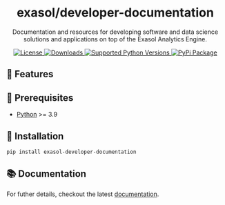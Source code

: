 <h1 align="center">exasol/developer-documentation</h1>

<p align="center">
Documentation and resources for developing software and data science solutions and applications on top of the Exasol Analytics Engine.
</p>

<p align="center">

<a href="https://opensource.org/licenses/MIT">
    <img src="https://img.shields.io/pypi/l/exasol/developer_documentation" alt="License">
</a>
<a href="https://pypi.org/project/exasol/developer_documentation/">
    <img src="https://img.shields.io/pypi/dm/exasol/developer_documentation" alt="Downloads">
</a>
<a href="https://pypi.org/project/exasol/developer_documentation/">
    <img src="https://img.shields.io/pypi/pyversions/exasol/developer_documentation" alt="Supported Python Versions">
</a>
<a href="https://pypi.org/project/exasol/developer_documentation/">
    <img src="https://img.shields.io/pypi/v/exasol/developer_documentation" alt="PyPi Package">
</a>
</p>

## 🚀 Features

## 🔌️ Prerequisites

- [Python](https://www.python.org/) >= 3.9

## 💾 Installation

```shell
pip install exasol-developer-documentation
```

## 📚 Documentation

For futher details, checkout the latest [documentation](https://exasol.github.io/exasol/developer-documentation/).
